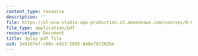 ```yaml
---
content_type: resource
description: ''
file: https://ol-ocw-studio-app-production.s3.amazonaws.com/courses/8-01sc-classical-mechanics-fall-2016/3e8167efc68ce4135695840e767202be_x5WavAj2M8A.pdf
file_type: application/pdf
resourcetype: Document
title: 3play pdf file
uid: 3e8167ef-c68c-e413-5695-840e767202be
---
```

